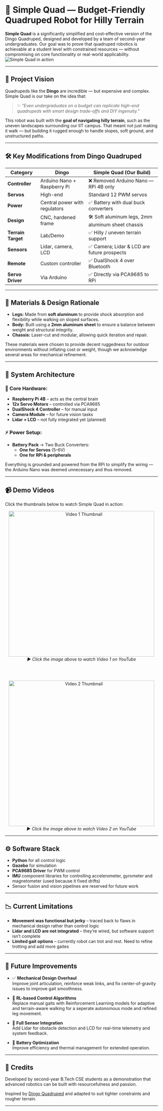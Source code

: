 # 🤖 Simple Quad — Budget-Friendly Quadruped Robot for Hilly Terrain

**Simple Quad** is a significantly simplified and cost-effective version of the Dingo Quadruped, designed and developed by a team of second-year undergraduates. Our goal was to prove that quadruped robotics is achievable at a student level with constrained resources — without compromising on core functionality or real-world applicability.
![Simple Quad in action](https://github.com/user-attachments/assets/2f257c5f-0329-46a6-ab44-8f4bbac6c672)

---


## 🚀 Project Vision

Quadrupeds like the **Dingo** are incredible — but expensive and complex. Simple Quad is our take on the idea that:

> ✨ _"Even undergraduates on a budget can replicate high-end quadrupeds with smart design trade-offs and DIY ingenuity."_

This robot was built with the **goal of navigating hilly terrain**, such as the uneven landscapes surrounding our IIT campus. That meant not just making it walk — but building it rugged enough to handle slopes, soft ground, and unstructured paths. 


---

## 🛠️ Key Modifications from Dingo Quadruped

| Category             | Dingo                            | Simple Quad (Our Build)                    |
|----------------------|----------------------------------|--------------------------------------------|
| **Controller**        | Arduino Nano + Raspberry Pi     | ❌ Removed Arduino Nano — RPi 4B only       |
| **Servos**            | High-end                        | Standard 12 PWM servos                     |
| **Power**             | Central power with regulators   | ✅ Battery with dual buck converters        |
| **Design**            | CNC, hardened frame             | 🛠️ Soft aluminum legs, 2mm aluminum sheet chassis |
| **Terrain Target**    | Lab/Demo                        | ✅ Hilly / uneven terrain support           |
| **Sensors**           | Lidar, camera, LCD              | ✅ Camera; Lidar & LCD are future prospects |
| **Remote**            | Custom controller               | ✅ DualShock 4 over Bluetooth               |
| **Servo Driver**      | Via Arduino                     | ✅ Directly via PCA9685 to RPi             |

---

## 🔩 Materials & Design Rationale

- **Legs:** Made from **soft aluminum** to provide shock absorption and flexibility while walking on sloped surfaces.
- **Body:** Built using a **2mm aluminum sheet** to ensure a balance between weight and structural integrity.
- **Chassis:** Laser-cut and modular, allowing quick iteration and repair.

These materials were chosen to provide decent ruggedness for outdoor environments without inflating cost or weight, though we acknowledge several areas for mechanical refinement.

---

## 🔌 System Architecture

### 🧠 Core Hardware:
- **Raspberry Pi 4B** – acts as the central brain
- **12x Servo Motors** – controlled via PCA9685
- **DualShock 4 Controller** – for manual input
- **Camera Module** – for future vision tasks
- **Lidar + LCD** – not fully integrated yet (planned)

### ⚡ Power Setup:
- **Battery Pack** → Two Buck Converters:
  - **One for Servos** (5–6V)
  - **One for RPi & peripherals**

Everything is grounded and powered from the RPi to simplify the wiring — the Arduino Nano was deemed unnecessary and thus removed.

---

## 📹 Demo Videos

Click the thumbnails below to watch Simple Quad in action:

<div align="center">

<a href="https://www.youtube.com/watch?v=VIDEO_ID_1">
  <img src="https://img.youtube.com/vi/VIDEO_ID_1/0.jpg" width="480" alt="Video 1 Thumbnail"/>
</a>
<br>
<em>▶️ Click the image above to watch Video 1 on YouTube</em>

<br><br>

<a href="https://www.youtube.com/watch?v=VIDEO_ID_2">
  <img src="https://img.youtube.com/vi/VIDEO_ID_2/0.jpg" width="480" alt="Video 2 Thumbnail"/>
</a>
<br>
<em>▶️ Click the image above to watch Video 2 on YouTube</em>

</div>

---

## ⚙️ Software Stack

- **Python** for all control logic
- **Gazebo** for simulation
- **PCA9685 Driver** for PWM control
- **IMU** component libraries for controlling accelerometer, gyrometer and magnetometer (used because it fixed drifts)
- Sensor fusion and vision pipelines are reserved for future work

---

## 📉 Current Limitations

- **Movement was functional but jerky** – traced back to flaws in mechanical design rather than control logic
- **Lidar and LCD are not integrated** – they’re wired, but software support isn’t complete
- **Limited gait options** – currently robot can trot and rest. Need to refine trotting and add more gaites

---

## 🔭 Future Improvements

- ✅ **Mechanical Design Overhaul**  
  Improve joint articulation, reinforce weak links, and fix center-of-gravity issues to improve gait smoothness.

- 🤖 **RL-based Control Algorithms**  
  Replace manual gaits with Reinforcement Learning models for adaptive and terrain-aware walking for a seperate autonomous mode and refined leg movement.

- 🔌 **Full Sensor Integration**  
  Add Lidar for obstacle detection and LCD for real-time telemetry and system feedback.

- 🔋 **Battery Optimization**  
  Improve efficiency and thermal management for extended operation.

---

## 🙌 Credits

Developed by second-year B.Tech CSE students as a demonstration that advanced robotics can be built with resourcefulness and passion.

Inspired by [Dingo Quadruped](https://github.com/robomechatrons/dingo-robot) and adapted to suit tighter constraints and rougher terrain.

---

